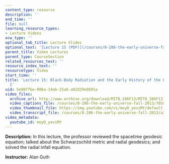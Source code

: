 ```yaml
---
content_type: resource
description: ''
end_time: ''
file: null
learning_resource_types:
- Lecture Videos
ocw_type: ''
optional_tab_title: Lecture Slides
optional_text: '[Lecture 15 (PDF)](/courses/8-286-the-early-universe-fall-2013/resources/mit8_286f13_lec15)'
parent_title: Video Lectures
parent_type: CourseSection
related_resources_text: ''
resource_index_text: ''
resourcetype: Video
start_time: ''
title: 'Lecture 15: Black-Body Radiation and the Early History of the Universe, Part
  I'
uid: 5e88ffbe-006a-14ab-25a6-a02d29e0b91a
video_files:
  archive_url: http://www.archive.org/download/MIT8.286F13/MIT8_286F13_lec15_300k.mp4
  video_captions_file: /courses/8-286-the-early-universe-fall-2013/705d183761585397a147b8e149d33500_moyD_yeviMY.vtt
  video_thumbnail_file: https://img.youtube.com/vi/moyD_yeviMY/default.jpg
  video_transcript_file: /courses/8-286-the-early-universe-fall-2013/a3f3a576e9792f0e1b9676cc30b52619_moyD_yeviMY.pdf
video_metadata:
  youtube_id: moyD_yeviMY
---
```


**Description:** In this lecture, the professor reviewed the spacetime geodesic equation; talked about the Schwarzschild metric and radial geodesics; and solved the radial infall equation.

**Instructor:** Alan Guth

